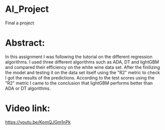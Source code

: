 # AI_Project
Final a project

# Abstract: 
In this assignment I was following the tutorial on the different regression algorithms. I used three different algorithms such as ADA, DT and lightGBM and compared their efficiency on the white wine data set. After the finilizing the model and testing it on the data set itself using the "R2" metric to check I got the results of the predictions. According to the test scores using the "R2" metric I came to the conclusion that lightGBM performs better than ADA or DT algorithms. 

# Video link: 
https://youtu.be/KomQJGm1nPk
